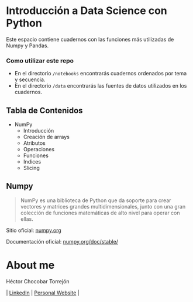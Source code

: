 # Introducción a Data Science con Python

Este espacio contiene cuadernos con las funciones más utilizadas de Numpy y Pandas.

### Como utilizar este repo

- En el directorio `/notebooks` encontrarás cuadernos ordenados por tema y secuencia.
- En el directorio `/data` encontrarás las fuentes de datos utilizados en los cuadernos.

## Tabla de Contenidos

- NumPy
  - Introducción
  - Creación de arrays
  - Atributos
  - Operaciones
  - Funciones
  - Indices
  - Slicing


## Numpy

> NumPy es una biblioteca de Python que da soporte para crear vectores y matrices grandes multidimensionales, junto con una gran colección de funciones matemáticas de alto nivel para operar con ellas.

Sitio oficial: [numpy.org](https://numpy.org)

Documentación oficial: [numpy.org/doc/stable/](https://numpy.org/doc/stable/)

# About me

Héctor Chocobar Torrejón

| [LinkedIn](https://www.linkedin.com/in/hector-chocobar/) | [Personal Website](https://chocobar.net) |